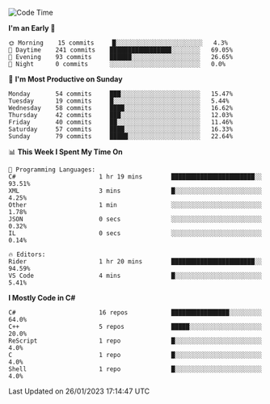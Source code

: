 <!--START_SECTION:waka-->
![Code Time](http://img.shields.io/badge/Code%20Time-891%20hrs%2045%20mins-blue)

**I'm an Early 🐤** 

```text
🌞 Morning    15 commits     █░░░░░░░░░░░░░░░░░░░░░░░░   4.3% 
🌆 Daytime    241 commits    █████████████████░░░░░░░░   69.05% 
🌃 Evening    93 commits     ██████░░░░░░░░░░░░░░░░░░░   26.65% 
🌙 Night      0 commits      ░░░░░░░░░░░░░░░░░░░░░░░░░   0.0%

```
📅 **I'm Most Productive on Sunday** 

```text
Monday       54 commits     ███░░░░░░░░░░░░░░░░░░░░░░   15.47% 
Tuesday      19 commits     █░░░░░░░░░░░░░░░░░░░░░░░░   5.44% 
Wednesday    58 commits     ████░░░░░░░░░░░░░░░░░░░░░   16.62% 
Thursday     42 commits     ███░░░░░░░░░░░░░░░░░░░░░░   12.03% 
Friday       40 commits     ██░░░░░░░░░░░░░░░░░░░░░░░   11.46% 
Saturday     57 commits     ████░░░░░░░░░░░░░░░░░░░░░   16.33% 
Sunday       79 commits     █████░░░░░░░░░░░░░░░░░░░░   22.64%

```


📊 **This Week I Spent My Time On** 

```text
💬 Programming Languages: 
C#                       1 hr 19 mins        ███████████████████████░░   93.51% 
XML                      3 mins              █░░░░░░░░░░░░░░░░░░░░░░░░   4.25% 
Other                    1 min               ░░░░░░░░░░░░░░░░░░░░░░░░░   1.78% 
JSON                     0 secs              ░░░░░░░░░░░░░░░░░░░░░░░░░   0.32% 
IL                       0 secs              ░░░░░░░░░░░░░░░░░░░░░░░░░   0.14%

🔥 Editors: 
Rider                    1 hr 20 mins        ███████████████████████░░   94.59% 
VS Code                  4 mins              █░░░░░░░░░░░░░░░░░░░░░░░░   5.41%

```

**I Mostly Code in C#** 

```text
C#                       16 repos            ████████████████░░░░░░░░░   64.0% 
C++                      5 repos             █████░░░░░░░░░░░░░░░░░░░░   20.0% 
ReScript                 1 repo              █░░░░░░░░░░░░░░░░░░░░░░░░   4.0% 
C                        1 repo              █░░░░░░░░░░░░░░░░░░░░░░░░   4.0% 
Shell                    1 repo              █░░░░░░░░░░░░░░░░░░░░░░░░   4.0%

```



 Last Updated on 26/01/2023 17:14:47 UTC
<!--END_SECTION:waka-->
